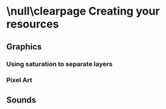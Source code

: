 \null\clearpage
Creating your resources
=======================

Graphics
---------

### Using saturation to separate layers
<!-- TODO: Underline the importance of saturation between levels -->

### Pixel Art
<!-- TODO: talk about pixel art, etc...-->

Sounds
------

<!-- TODO: Talk about the importance of good sound quality, introduce people to chip tunes and tools to create music and sounds -->
